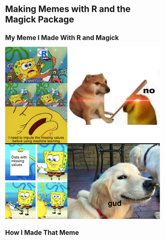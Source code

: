 # Making Memes with R and the Magick Package

## My Meme I Made With R and Magick
![My meme](my_meme.png)

## How I Made That Meme

